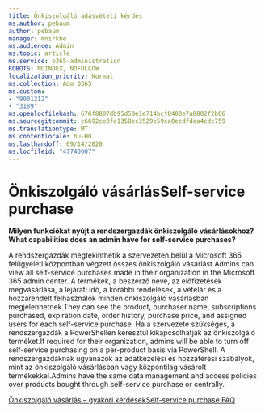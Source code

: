 ```yaml
---
title: Önkiszolgáló adásvételi kérdés
ms.author: pebaum
author: pebaum
manager: mnirkhe
ms.audience: Admin
ms.topic: article
ms.service: o365-administration
ROBOTS: NOINDEX, NOFOLLOW
localization_priority: Normal
ms.collection: Adm_O365
ms.custom:
- "9001212"
- "3189"
ms.openlocfilehash: 676f8807db95d50e1e714bcf0480e7a8802f2b06
ms.sourcegitcommit: c6692ce0fa1358ec3529e59ca0ecdfdea4cdc759
ms.translationtype: MT
ms.contentlocale: hu-HU
ms.lasthandoff: 09/14/2020
ms.locfileid: "47740007"
---
```

# <a name="self-service-purchase"></a><span data-ttu-id="b3eb5-102">Önkiszolgáló vásárlás</span><span class="sxs-lookup"><span data-stu-id="b3eb5-102">Self-service purchase</span></span>

<span data-ttu-id="b3eb5-103">**Milyen funkciókat nyújt a rendszergazdák önkiszolgáló vásárlásokhoz?**</span><span class="sxs-lookup"><span data-stu-id="b3eb5-103">**What capabilities does an admin have for self-service purchases?**</span></span>

<span data-ttu-id="b3eb5-104">A rendszergazdák megtekinthetik a szervezeten belül a Microsoft 365 felügyeleti központban végzett összes önkiszolgáló vásárlást.</span><span class="sxs-lookup"><span data-stu-id="b3eb5-104">Admins can view all self-service purchases made in their organization in the Microsoft 365 admin center.</span></span> <span data-ttu-id="b3eb5-105">A termékek, a beszerző neve, az előfizetések megvásárlása, a lejárati idő, a korábbi rendelések, a vételár és a hozzárendelt felhasználók minden önkiszolgáló vásárlásban megjelenhetnek.</span><span class="sxs-lookup"><span data-stu-id="b3eb5-105">They can see the product, purchaser name, subscriptions purchased, expiration date, order history, purchase price, and assigned users for each self-service purchase.</span></span>  <span data-ttu-id="b3eb5-106">Ha a szervezete szükséges, a rendszergazdák a PowerShellen keresztül kikapcsolhatják az önkiszolgáló terméket.</span><span class="sxs-lookup"><span data-stu-id="b3eb5-106">If required for their organization, admins will be able to turn off self-service purchasing on a per-product basis via PowerShell.</span></span>  <span data-ttu-id="b3eb5-107">A rendszergazdáknak ugyanazok az adatkezelési és hozzáférési szabályok, mint az önkiszolgáló vásárlásban vagy központilag vásárolt termékekkel.</span><span class="sxs-lookup"><span data-stu-id="b3eb5-107">Admins have the same data management and access policies over products bought through self-service purchase or centrally.</span></span>

[<span data-ttu-id="b3eb5-108">Önkiszolgáló vásárlás – gyakori kérdések</span><span class="sxs-lookup"><span data-stu-id="b3eb5-108">Self-service purchase FAQ</span></span>](https://aka.ms/self-service-purchase-faq)

